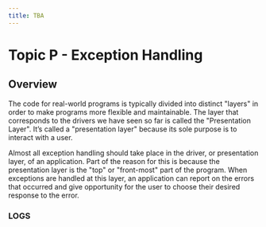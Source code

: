 ```yaml
---
title: TBA
---
```

# Topic P - Exception Handling

## Overview

The code for real-world programs is typically divided into distinct "layers" in order to make programs more flexible and maintainable. The layer that corresponds to the drivers we have seen so far is called the "Presentation Layer". It’s called a "presentation layer" because its sole purpose is to interact with a user.

Almost all exception handling should take place in the driver, or presentation layer, of an application. Part of the reason for this is because the presentation layer is the "top" or "front-most" part of the program. When exceptions are handled at this layer, an application can report on the errors that occurred and give opportunity for the user to choose their desired response to the error.

### LOGS
